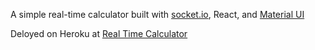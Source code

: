 A simple real-time calculator built with [socket.io](https://socket.io/docs/), React, and [Material UI](https://material-ui.com/)

Deloyed on Heroku at [Real Time Calculator](https://realtime-socketio-calculator.herokuapp.com/)
